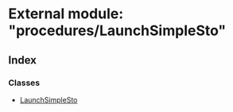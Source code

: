 # External module: "procedures/LaunchSimpleSto"

## Index

### Classes

- [LaunchSimpleSto](../classes/_procedures_launchsimplesto_.launchsimplesto.md)

